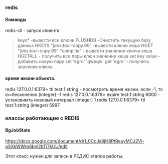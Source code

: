 ### redis

#### Команды

redis-cli - запуск клиента

>keys* -вывести все ключи
>FLUSHDB -Очистить текущую базу данных
> HKEYS "jobs:tour-copy.99" -вывести ключи хеша
> HGET "jobs:tour-copy.99" "complite" - вывести значение ключа хеша
> HGETALL - получить все пары ключ значение хеша
> set key value - добавить новую пару 
> set 'egro' 'qweqw'
> get 'egro' - получить значение ключа

#### время жизни объекта.
redis 127.0.0.1:6379> ttl test:1:string - посмотреть время жизни. если -1, то ю=бесконечно
(integer) -1
redis 127.0.0.1:6379> expire test:1:string 6000 - установимть нововый интервал
(integer) 1
redis 127.0.0.1:6379> ttl test:1:string
(integer) 5997


###  классы работающие с REDIS

#### BgJobState

https://docs.google.com/document/d/1_0CoJs8jH8PtReuyMCJ2Vi-qSXkWWrp6bnl2bTl7kUU/edit

Этот класс нужен для записи в РЕДИС этапов работы. 








